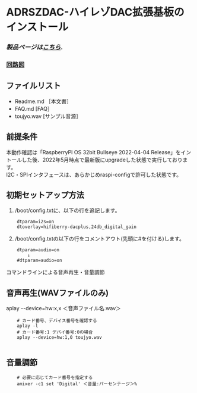 # ADRSZDAC-ハイレゾDAC拡張基板のインストール

### *製品ページは[こちら](http://bit-trade-one.co.jp/adrszdac)*.

### [回路図](https://github.com/bit-trade-one/RasPi-Zero-One-Series/blob/master/3rd/ADRSZDAC_Hi-Rez_DAC/Schematics/rpizero_dac_v101_schematics.pdf)

## ファイルリスト
- Readme.md             ［本文書］
- FAQ.md                 [FAQ］
- toujyo.wav             [サンプル音源］

## 前提条件
本動作確認は「RaspberryPI OS 32bit Bullseye 2022-04-04 Release」をイントールした後、2022年5月時点で最新版にupgradeした状態で実行しております。  
I2C・SPIインタフェースは、あらかじめraspi-configで許可した状態です。 

## 初期セットアップ方法

 1. /boot/config.txtに、以下の行を追記します。 
```
    dtparam=i2s=on  
    dtoverlay=hifiberry-dacplus,24db_digital_gain  
```

 2. /boot/config.txtの以下の行をコメントアウト(先頭に#を付ける)します。  
```
    dtparam=audio=on  
        ↓  
    #dtparam=audio=on  
```
コマンドラインによる音声再生・音量調節  

## 音声再生(WAVファイルのみ)

aplay --device=hw:x,x ＜音声ファイル名.wav＞  

```
    # カード番号、デバイス番号を確認する
    aplay -l
    # カード番号:1 デバイ番号:0の場合
    aplay --device=hw:1,0 toujyo.wav
    
```

## 音量調節
```
    # 必要に応じてカード番号を指定する
    amixer -c1 set 'Digital' ＜音量:パーセンテージ＞%
```
